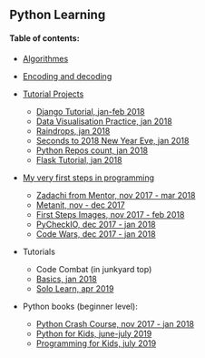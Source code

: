## Python Learning

#### Table of contents:
+ [Algorithmes](pyalgos/)
+ [Encoding and decoding](pyencode/)

+ [Tutorial Projects](pyprogs/)
    - [Django Tutorial, jan-feb 2018](pyprogs/django_tutorial/)
    - [Data Visualisation Practice, jan 2018](pyprogs/data_visualisation/)
    - [Raindrops, jan 2018](pyprogs/raindrops/)
    - [Seconds to 2018 New Year Eve, jan 2018](pyprogs/new_year/)
    - [Python Repos count, jan 2018](pyprogs/api/)
    - [Flask Tutorial, jan 2018](pyprogs/flask_tutorial/)

+ [My very first steps in programming](first_steps/)
    - [Zadachi from Mentor, nov 2017 - mar 2018](first_steps/zadachi/)
    - [Metanit, nov - dec 2017](first_steps/metanit/)
    - [First Steps Images, nov 2017 - feb 2018](first_steps/img/)
    - [PyCheckIO, dec 2017 - jan 2018](exercises/checkio/)
    - [Code Wars, dec 2017 - jan 2018](exercises/codewars/)

+ Tutorials
    - Code Combat (in junkyard top)
    - [Basics, jan 2018](first_steps/basics/)
    - [Solo Learn, apr 2019](exercises/solo_learn/)

+ Python books (beginner level):
    - [Python Crash Course, nov 2017 - jan 2018](first_steps/pcc/)
    - [Python for Kids, june-july 2019](pybooks/python4kids/)
    - [Programming for Kids, july 2019](pybooks/programmingForKids/)

